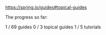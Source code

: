 https://spring.io/guides#topical-guides

The progress so far:

1 / 69 guides
0 / 3 topical guides
1 / 5 tutorials
